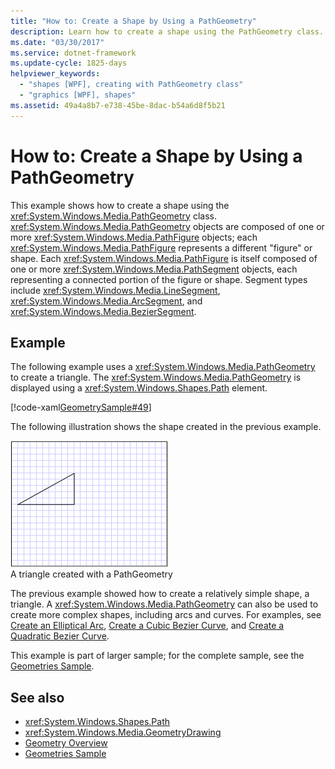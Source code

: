 ```yaml
---
title: "How to: Create a Shape by Using a PathGeometry"
description: Learn how to create a shape using the PathGeometry class. PathGeometry objects are composed of one or more PathFigure objects.
ms.date: "03/30/2017"
ms.service: dotnet-framework
ms.update-cycle: 1825-days
helpviewer_keywords:
  - "shapes [WPF], creating with PathGeometry class"
  - "graphics [WPF], shapes"
ms.assetid: 49a4a8b7-e738-45be-8dac-b54a6d8f5b21
---
```

# How to: Create a Shape by Using a PathGeometry

This example shows how to create a shape using the <xref:System.Windows.Media.PathGeometry> class. <xref:System.Windows.Media.PathGeometry> objects are composed of one or more <xref:System.Windows.Media.PathFigure> objects; each <xref:System.Windows.Media.PathFigure> represents a different "figure" or shape. Each <xref:System.Windows.Media.PathFigure> is itself composed of one or more <xref:System.Windows.Media.PathSegment> objects, each representing a connected portion of the figure or shape. Segment types include <xref:System.Windows.Media.LineSegment>, <xref:System.Windows.Media.ArcSegment>, and <xref:System.Windows.Media.BezierSegment>.

## Example

The following example uses a <xref:System.Windows.Media.PathGeometry> to create a triangle. The  <xref:System.Windows.Media.PathGeometry> is displayed using a <xref:System.Windows.Shapes.Path> element.

[!code-xaml[GeometrySample#49](~/samples/snippets/csharp/VS_Snippets_Wpf/GeometrySample/CS/pathgeometryexample.xaml#49)]

The following illustration shows the shape created in the previous example.

![A PathGeometry](./media/wcpsdk-graphicsmm-pathgeometry-triangle.gif "wcpsdk_graphicsmm_pathgeometry_triangle")\
A triangle created with a PathGeometry

The previous example showed how to create a relatively simple shape, a triangle. A <xref:System.Windows.Media.PathGeometry> can also be used to create more complex shapes, including arcs and curves. For examples, see [Create an Elliptical Arc](how-to-create-an-elliptical-arc.md), [Create a Cubic Bezier Curve](how-to-create-a-cubic-bezier-curve.md), and [Create a Quadratic Bezier Curve](how-to-create-a-quadratic-bezier-curve.md).

This example is part of larger sample; for the complete sample, see the [Geometries Sample](https://github.com/Microsoft/WPF-Samples/tree/master/Graphics/Geometry).

## See also

- <xref:System.Windows.Shapes.Path>
- <xref:System.Windows.Media.GeometryDrawing>
- [Geometry Overview](geometry-overview.md)
- [Geometries Sample](https://github.com/Microsoft/WPF-Samples/tree/master/Graphics/Geometry)
